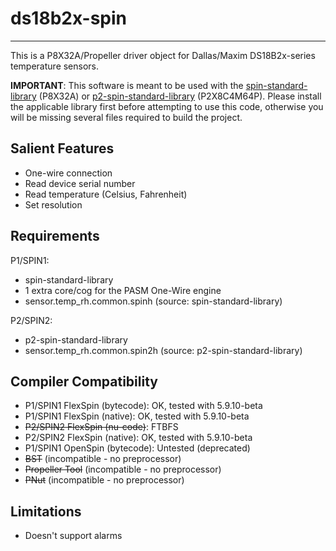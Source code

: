 # ds18b2x-spin 
--------------

This is a P8X32A/Propeller driver object for Dallas/Maxim DS18B2x-series temperature sensors.

**IMPORTANT**: This software is meant to be used with the [spin-standard-library](https://github.com/avsa242/spin-standard-library) (P8X32A) or [p2-spin-standard-library](https://github.com/avsa242/p2-spin-standard-library) (P2X8C4M64P). Please install the applicable library first before attempting to use this code, otherwise you will be missing several files required to build the project.

## Salient Features

* One-wire connection
* Read device serial number
* Read temperature (Celsius, Fahrenheit)
* Set resolution

## Requirements

P1/SPIN1:
* spin-standard-library
* 1 extra core/cog for the PASM One-Wire engine
* sensor.temp_rh.common.spinh (source: spin-standard-library)

P2/SPIN2:
* p2-spin-standard-library
* sensor.temp_rh.common.spin2h (source: p2-spin-standard-library)

## Compiler Compatibility

* P1/SPIN1 FlexSpin (bytecode): OK, tested with 5.9.10-beta
* P1/SPIN1 FlexSpin (native): OK, tested with 5.9.10-beta
* ~~P2/SPIN2 FlexSpin (nu-code)~~: FTBFS
* P2/SPIN2 FlexSpin (native): OK, tested with 5.9.10-beta
* P1/SPIN1 OpenSpin (bytecode): Untested (deprecated)
* ~~BST~~ (incompatible - no preprocessor)
* ~~Propeller Tool~~ (incompatible - no preprocessor)
* ~~PNut~~ (incompatible - no preprocessor)

## Limitations

* Doesn't support alarms

